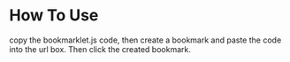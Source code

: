 # How To Use
copy the bookmarklet.js code, then create a bookmark and paste the code into the url box. Then click the created bookmark.
